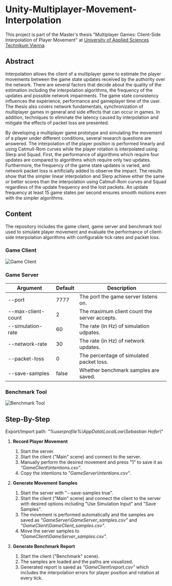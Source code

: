 # Unity-Multiplayer-Movement-Interpolation

This project is part of the Master's thesis "Multiplayer Games: Client-Side Interpolation of Player Movement" at [University of Applied Sciences Technikum Vienna](https://www.technikum-wien.at/en/).

## Abstract
Interpolation allows the client of a multiplayer game to estimate the player movements between the game state updates received by the authority over the network. There are several factors that decide about the quality of the estimation including the interpolation algorithms, the frequency of the updates and possible network impairments. The game state consistency influences the experience, performance and gameplayer time of the user. The thesis also covers network fundamentals, synchronization of multiplayer games in general and side effects that can occur in games. In addition, techniques to eliminate the latency caused by interpolation and mitigate the effects of packet loss are presented.

By developing a multiplayer game prototype and simulating the movement of a player under different conditions, several research questions are answered. The interpolation of the player position is performed linearly and using Catmull-Rom curves while the player rotation is interpolated using Slerp and Squad. First, the performance of algorithms which require four updates are compared to algorithms which require only two updates. Furthermore, the frequency of the game state updates is varied, and network packet loss is artificially added to observe the impact. The results show that the simpler linear interpolation and Slerp achieve either the same or better scores than the interpolation using Catmull-Rom curves and Squad regardless of the update frequency and the lost packets. An update frequency at least 15 game states per second ensures smooth motions even with the simpler algorithms.

## Content

The repository includes the game client, game server and benchmark tool used to simulate player movement and evaluate the performance of client-side interpolation algorithms with configurable tick rates and packet loss.

### Game Client
![Game Client](https://user-images.githubusercontent.com/1010651/160008741-7cb2f28b-f9a9-42bc-a8b2-a85c7b21ecdd.png)

### Game Server
| Argument           | Default | Description                                   |
| ------------------ | ------- | --------------------------------------------- |
| --port             | 7777    | The port the game server listens on.          |
| --max-client-count | 2       | The maximum client count the server accepts.  |
| --simulation-rate  | 60      | The rate (in Hz) of simulation udpates.       |
| --network-rate     | 30      | The rate (in Hz) of network updates.          |
| --packet-loss      | 0       | The percentage of simulated packet loss.      |
| --save-samples     | false   | Whether benchmark samples are saved.          |

### Benchmark Tool
![Benchmark Tool](https://user-images.githubusercontent.com/1010651/161638515-585b28fb-2510-41eb-9fba-740cb931795d.png)

## Step-By-Step
Export/Import path: *"%userprofile%\AppData\LocalLow\Sebastian Hofer\\"*

1. __Record Player Movement__
    1. Start the server.
    2. Start the client ("Main" scene) and connect to the server.
    3. Manually perform the desired movement and press "1" to save it as *"GameClient\intentions.csv"*.
    4. Copy the intentions to *"GameServer\intentions.csv"*.

2. __Generate Movement Samples__
    1. Start the server with "--save-samples true".
    2. Start the client ("Main" scene) and connect the client to the server with desired options including "Use Simulation Input" and "Save Samples".
    3. The movement is performed automatically and the samples are saved as *"GameServer\GameServer_samples.csv"* and *"GameClient\GameClient_samples.csv"*.
    4. Move the server samples to *"GameClient\GameServer_samples.csv"*.

3. __Generate Benchmark Report__
    1. Start the client ("Benchmark" scene).
    2. The samples are loaded and the paths are visualized.
    3. Generated report is saved as *"GameClient\report.csv"* which includes the interpolation errors for player position and rotation at every tick.